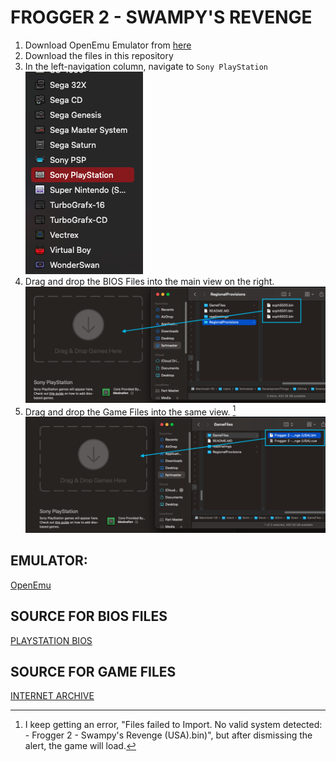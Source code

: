 # FROGGER 2 - SWAMPY'S REVENGE

1. Download OpenEmu Emulator from [here](https://openemu.org)
2. Download the files in this repository
3. In the left-navigation column, navigate to `Sony PlayStation`
![Navigation Column](/readmeImgs/navigation.png)
4. Drag and drop the BIOS Files into the main view on the right.
![Navigation Column](/readmeImgs/dragBIOS.png)
5. Drag and drop the Game Files into the same view. [^1]
![Navigation Column](/readmeImgs/dragFiles.png)

[^1]: I keep getting an error, "Files failed to Import. No valid system detected: - Frogger 2 - Swampy's Revenge (USA).bin)", but after dismissing the alert, the game will load.

## EMULATOR:
[OpenEmu](https://openemu.org)

## SOURCE FOR BIOS FILES
[PLAYSTATION BIOS](https://gist.github.com/juanbrujo/cf55d223ad01927a48f9ebac9f50bdee)

## SOURCE FOR GAME FILES
[INTERNET ARCHIVE](https://archive.org/details/sony-playstation-champion-collection-0-g-updated)
